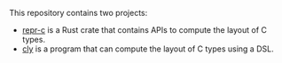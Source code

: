 This repository contains two projects:

- [repr-c](./repr-c) is a Rust crate that contains APIs to compute the layout of C types.
- [cly](./cly) is a program that can compute the layout of C types using a DSL.
